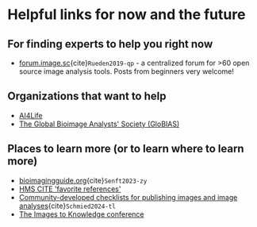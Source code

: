# Helpful links for now and the future

## For finding experts to help you right now
* [forum.image.sc](forum.image.sc){cite}`Rueden2019-qp` - a centralized forum for >60 open source image analysis tools. Posts from beginners very welcome!

## Organizations that want to help
* [AI4Life](https://ai4life.eurobioimaging.eu/)
* [The Global Bioimage Analysts' Society (GloBIAS)](https://www.globias.org/)

## Places to learn more (or to learn where to learn more)
* [bioimagingguide.org](https://www.bioimagingguide.org/){cite}`Senft2023-zy`
* [HMS CITE 'favorite references'](https://nic.med.harvard.edu/fav_references/)
* [Community-developed checklists for publishing images and image analyses](https://www.nature.com/articles/s41592-023-01987-9){cite}`Schmied2024-tl`
* [The Images to Knowledge conference](https://www.i2kconference.org/)
